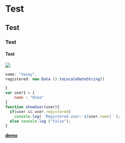 # Test
## Test
### Test
#### Test

![](https://icatcare.org/app/uploads/2018/07/Thinking-of-getting-a-cat.png)

```js var user = {
name: "Vasay", 
registered: new Data ().toLocaleDateString()

}
var user1 = {
	name : "Dima"
}
function showUser(user){
  if(user && user.registered)
	console.log( `Registered user: ${user.name} `);
  else console.log ("false");
}
```

[**demo**](https://js-lessons.glitch.me/literals)
